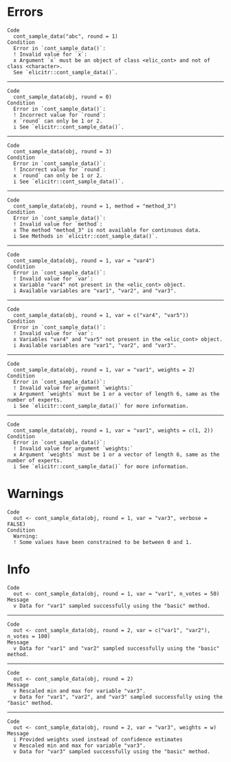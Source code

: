 # Errors

    Code
      cont_sample_data("abc", round = 1)
    Condition
      Error in `cont_sample_data()`:
      ! Invalid value for `x`:
      x Argument `x` must be an object of class <elic_cont> and not of class <character>.
      See `elicitr::cont_sample_data()`.

---

    Code
      cont_sample_data(obj, round = 0)
    Condition
      Error in `cont_sample_data()`:
      ! Incorrect value for `round`:
      x `round` can only be 1 or 2.
      i See `elicitr::cont_sample_data()`.

---

    Code
      cont_sample_data(obj, round = 3)
    Condition
      Error in `cont_sample_data()`:
      ! Incorrect value for `round`:
      x `round` can only be 1 or 2.
      i See `elicitr::cont_sample_data()`.

---

    Code
      cont_sample_data(obj, round = 1, method = "method_3")
    Condition
      Error in `cont_sample_data()`:
      ! Invalid value for `method`:
      x The method "method_3" is not available for continuous data.
      i See Methods in `elicitr::cont_sample_data()`.

---

    Code
      cont_sample_data(obj, round = 1, var = "var4")
    Condition
      Error in `cont_sample_data()`:
      ! Invalid value for `var`:
      x Variable "var4" not present in the <elic_cont> object.
      i Available variables are "var1", "var2", and "var3".

---

    Code
      cont_sample_data(obj, round = 1, var = c("var4", "var5"))
    Condition
      Error in `cont_sample_data()`:
      ! Invalid value for `var`:
      x Variables "var4" and "var5" not present in the <elic_cont> object.
      i Available variables are "var1", "var2", and "var3".

---

    Code
      cont_sample_data(obj, round = 1, var = "var1", weights = 2)
    Condition
      Error in `cont_sample_data()`:
      ! Invalid value for argument `weights:`
      x Argument `weights` must be 1 or a vector of length 6, same as the number of experts.
      i See `elicitr::cont_sample_data()` for more information.

---

    Code
      cont_sample_data(obj, round = 1, var = "var1", weights = c(1, 2))
    Condition
      Error in `cont_sample_data()`:
      ! Invalid value for argument `weights:`
      x Argument `weights` must be 1 or a vector of length 6, same as the number of experts.
      i See `elicitr::cont_sample_data()` for more information.

# Warnings

    Code
      out <- cont_sample_data(obj, round = 1, var = "var3", verbose = FALSE)
    Condition
      Warning:
      ! Some values have been constrained to be between 0 and 1.

# Info

    Code
      out <- cont_sample_data(obj, round = 1, var = "var1", n_votes = 50)
    Message
      v Data for "var1" sampled successfully using the "basic" method.

---

    Code
      out <- cont_sample_data(obj, round = 2, var = c("var1", "var2"), n_votes = 100)
    Message
      v Data for "var1" and "var2" sampled successfully using the "basic" method.

---

    Code
      out <- cont_sample_data(obj, round = 2)
    Message
      v Rescaled min and max for variable "var3".
      v Data for "var1", "var2", and "var3" sampled successfully using the "basic" method.

---

    Code
      out <- cont_sample_data(obj, round = 2, var = "var3", weights = w)
    Message
      i Provided weights used instead of confidence estimates
      v Rescaled min and max for variable "var3".
      v Data for "var3" sampled successfully using the "basic" method.


